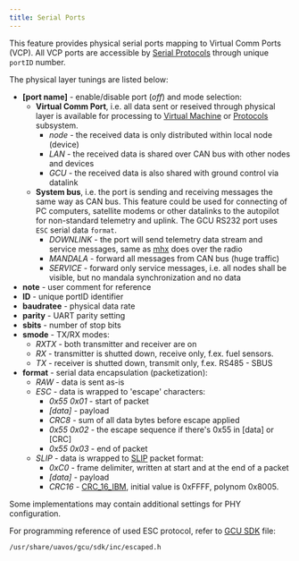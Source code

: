 ```yaml
---
title: Serial Ports
---
```


This feature provides physical serial ports mapping to Virtual Comm Ports (VCP). All VCP ports are accessible by [Serial Protocols](#serial-protocols) through unique `portID` number.

The physical layer tunings are listed below:

- **[port name]** - enable/disable port (*off*) and mode selection:
    - **Virtual Comm Port**, i.e. all data sent or reseived through physical layer is available for processing to [Virtual Machine](#virtual-machine) or [Protocols](#serial-protocols) subsystem.
        - *node*  - the received data is only distributed within local node (device)
        - *LAN*   - the received data is shared over CAN bus with other nodes and devices
        - *GCU*   - the received data is also shared with ground control via datalink
    - **System bus**, i.e. the port is sending and receiving messages the same way as CAN bus. This feature could be used for connecting of PC computers, satellite modems or other datalinks to the autopilot for non-standard telemetry and uplink. The GCU RS232 port uses `ESC` serial data `format`.
        - *DOWNLINK* - the port will send telemetry data stream and service messages, same as [mhx](/hw/nodes/mhx.md) does over the radio
        - *MANDALA* - forward all messages from CAN bus (huge traffic)
        - *SERVICE* - forward only service messages, i.e. all nodes shall be visible, but no mandala synchronization and no data
- **note**      - user comment for reference
- **ID**        - unique portID identifier
- **baudratee** - physical data rate
- **parity**    - UART parity setting
- **sbits**     - number of stop bits
- **smode**     - TX/RX modes:
    - *RXTX* - both transmitter and receiver are on
    - *RX* - transmitter is shutted down, receive only, f.ex. fuel sensors.
    - *TX* - receiver is shutted down, transmit only, f.ex. RS485 - SBUS
- **format**    - serial data encapsulation (packetization):
    - *RAW* - data is sent as-is
    - *ESC* - data is wrapped to 'escape' characters:
        - *0x55 0x01* - start of packet
        - *[data]* - payload
        - *CRC8* - sum of all data bytes before escape applied
        - *0x55 0x02* - the escape sequence if there's 0x55 in [data] or [CRC]
        - *0x55 0x03* - end of packet
    - *SLIP* - data is wrapped to [SLIP](https://en.wikipedia.org/wiki/Serial_Line_Internet_Protocol) packet format:
        - *0xC0* - frame delimiter, written at start and at the end of a packet
        - *[data]* - payload
        - *CRC16* - [CRC_16_IBM](https://en.wikipedia.org/wiki/Cyclic_redundancy_check), initial value is 0xFFFF, polynom 0x8005.

Some implementations may contain additional settings for PHY configuration.

For programming reference of used ESC protocol, refer to [GCU SDK](/sw/gcu/index.md) file:

`/usr/share/uavos/gcu/sdk/inc/escaped.h`
